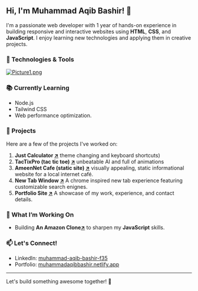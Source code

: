 ## Hi, I'm Muhammad Aqib Bashir! 👋

I'm a passionate web developer with 1 year of hands-on experience in building responsive and interactive websites using **HTML**, **CSS**, and **JavaScript**. I enjoy learning new technologies and applying them in creative projects.

### 🔧 Technologies & Tools
  [![Picture1.png](https://i.postimg.cc/c1mMLLBg/Picture1.png)](https://postimg.cc/YjvmXkVM)
  
### 📚 Currently Learning
- Node.js
- Tailwind CSS 
- Web performance optimization.

### 🌟 Projects
Here are a few of the projects I've worked on:

1. **Just Calculator [↗](https://justcalc.netlify.app)** theme changing and keyboard shortcuts) 
2. **TacTixPro (tac tic toe) [↗](https://tactixpro.netlify.app)** unbeatable AI and full of animations
3. **AmeenNet Cafe (static site) [↗](https://ameennetcafe.netlify.app)** visually appealing, static informational website for a local internet café. 
4. **New Tab Window [↗](https://netcafebrowser.netlify.app)** A chrome inspired new tab experience featuring customizable search enignes. 
5. **Portfolio Site [↗](https://muhammadaqibbashir.netlify.app)** A showcase of my work, experience, and contact details.


### 🌱 What I’m Working On
- Building **An Amazon Clone[↗](https://amznab.netlify.app)** to sharpen my **JavaScript** skills.
  
### 📫 Let's Connect!
- LinkedIn: [muhammad-aqib-bashir-f35](https://www.linkedin.com/in/muhammad-aqib-bashir-f35)
- Portfolio: [muhammadaqibbashir.netlify.app](https://muhammadaqibbashir.netlify.app)

---

Let's build something awesome together! 🚀
